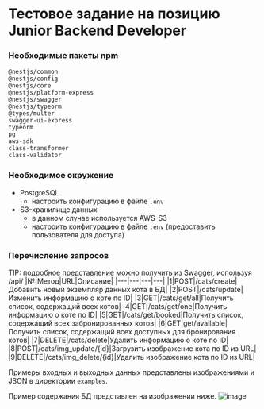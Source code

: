 # Тестовое задание на позицию Junior Backend Developer

### Необходимые пакеты npm
    @nestjs/common
    @nestjs/config
    @nestjs/core
    @nestjs/platform-express
    @nestjs/swagger
    @nestjs/typeorm
    @types/multer
    swagger-ui-express
    typeorm
    pg
    aws-sdk
    class-transformer
    class-validator

### Необходимое окружение
- PostgreSQL
  - настроить конфигурацию в файле `.env`
- S3-хранилище данных
  - в данном случае используется AWS-S3
  - настроить конфигурацию в файле `.env` (предоставить пользователя для доступа)

### Перечисление запросов
TIP: подробное представление можно получить из Swagger, используя /api/
|№|Метод|URL|Описание|
|---|---|---|---|
|1|POST|/cats/create|Добавить новый экземпляр данных кота в БД|
|2|POST|/cats/update|Изменить информацию о коте по ID|
|3|GET|/cats/get/all|Получить список, содержащий всех котов|
|4|GET|/cats/get/one|Получить информацию о коте по ID|
|5|GET|/cats/get/booked|Получить список, содержащий всех забронированных котов|
|6|GET|get/available|Получить список, содержащий всех доступных для бронирования котов|
|7|DELETE|/cats/delete|Удалить информацию о коте по ID|
|8|POST|/cats/img_update/{id}|Загрузить изображение кота по ID из URL|
|9|DELETE|/cats/img_delete/{id}|Удалить изображение кота по ID из URL|

Примеры входных и выходных данных представлены изображениями и JSON в директории `examples`.

Пример содержания БД представлен на изображении ниже.
![image](https://user-images.githubusercontent.com/54914800/136454849-25ebd2dc-977e-4c7d-b118-008dd8f97d1a.png)
